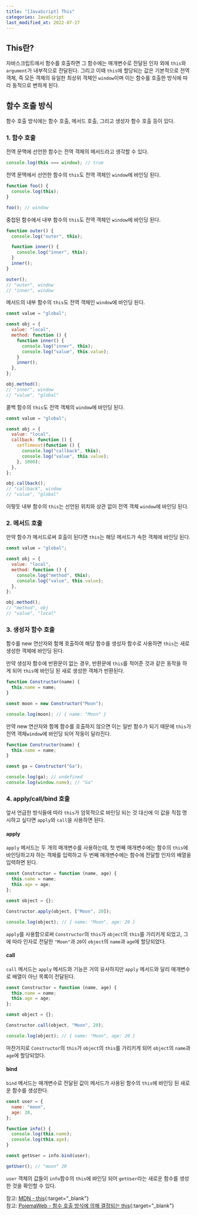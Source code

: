 ```yaml
---
title: "[JavaScript] This"
categories: JavaScript
last_modified_at: 2022-07-27
---
```


## This란?

자바스크립트에서 함수를 호출하면 그 함수에는 매개변수로 전달된 인자 외에 `this`와 `argument`가 내부적으로 전달된다. 그리고 이때 `this`에 할당되는 값은 기본적으로 전역 객체, 즉 모든 객체의 유일한 최상위 객체인 `window`이며 이는 함수를 호출한 방식에 따라 동적으로 변하게 된다.

## 함수 호출 방식

함수 호출 방식에는 함수 호출, 메서드 호출, 그리고 생성자 함수 호출 등이 있다.

### 1. 함수 호출

전역 문맥에 선언한 함수는 전역 객체의 메서드라고 생각할 수 있다.

```js
console.log(this === window); // true
```

전역 문맥에서 선언한 함수의 `this`도 전역 객체인 `window`에 바인딩 된다.

```js
function foo() {
  console.log(this);
}

foo(); // window
```

중첩된 함수에서 내부 함수의 `this`도 전역 객체인 `window`에 바인딩 된다.

```js
function outer() {
  console.log("outer", this);

  function inner() {
    console.log("inner", this);
  }
  inner();
}

outer();
// "outer", window
// "inner", window
```

메서드의 내부 함수의 `this`도 전역 객체인 `window`에 바인딩 된다.

```js
const value = "global";

const obj = {
  value: "local",
  method: function () {
    function inner() {
      console.log("inner", this);
      console.log("value", this.value);
    }
    inner();
  },
};

obj.method();
// "inner", window
// "value", "global"
```

콜백 함수의 `this`도 전역 객체의 `window`에 바인딩 된다.

```js
const value = "global";

const obj = {
  value: "local",
  callback: function () {
    setTimeout(function () {
      console.log("callback", this);
      console.log("value", this.value);
    }, 1000);
  },
};

obj.callback();
// "callback", window
// "value", "global"
```

이렇듯 내부 함수의 `this`는 선언된 위치와 상관 없이 전역 객체 `window`에 바인딩 된다.

### 2. 메서드 호출

만약 함수가 메서드로써 호출이 된다면 `this`는 해당 메서드가 속한 객체에 바인딩 된다.

```js
const value = "global";

const obj = {
  value: "local",
  method: function () {
    console.log("method", this);
    console.log("value", this.value);
  },
};

obj.method();
// "method", obj
// "value", "local"
```

### 3. 생성자 함수 호출

함수를 new 연산자와 함께 호출하여 해당 함수를 생성자 함수로 사용하면 `this`는 새로 생성한 객체에 바인딩 된다.

만약 생성자 함수에 반환문이 없는 경우, 반환문에 `this`를 적어준 것과 같은 동작을 하게 되어 `this`에 바인딩 된 새로 생성한 객체가 반환된다.

```js
function Constructor(name) {
  this.name = name;
}

const moon = new Constructor("Moon");

console.log(moon); // { name: "Moon" }
```

만약 new 연산자와 함께 함수를 호출하지 않으면 이는 일반 함수가 되기 때문에 `this`가 전역 객체`window`에 바인딩 되어 작동이 달라진다.

```js
function Constructor(name) {
  this.name = name;
}

const ga = Constructor("Ga");

console.log(ga); // undefined
console.log(window.name); // "Ga"
```

### 4. apply/call/bind 호출

앞서 언급한 방식들에 따라 `this`가 암묵적으로 바인딩 되는 것 대신에 이 값을 직접 명시하고 싶다면 `apply`와 `call`을 사용하면 된다.

#### apply

`apply` 메서드는 두 개의 매개변수를 사용하는데, 첫 번째 매개변수에는 함수의 `this`에 바인딩하고자 하는 객체를 입력하고 두 번째 매개변수에는 함수에 전달할 인자의 배열을 입력하면 된다.

```js
const Constructor = function (name, age) {
  this.name = name;
  this.age = age;
};

const object = {};

Constructor.apply(object, ["Moon", 20]);

console.log(object); // { name: "Moon", age: 20 }
```

`apply`를 사용함으로써 `Constructor`의 `this`가 `object`의 `this`를 가리키게 되었고, 그에 따라 인자로 전달한 `"Moon"`과 `20`이 `object`의 `name`과 `age`에 할당되었다.

#### call

`call` 메서드는 `apply` 메서드와 기능은 거의 유사하지만 `apply` 메서드와 달리 매개변수로 배열이 아닌 목록이 전달된다.

```js
const Constructor = function (name, age) {
  this.name = name;
  this.age = age;
};

const object = {};

Constructor.call(object, "Moon", 20);

console.log(object); // { name: "Moon", age: 20 }
```

마찬가지로 `Constructor`의 `this`가 `object`의 `this`를 가리키게 되어 `object`의 `name`과 `age`에 할당되었다.

#### bind

`bind` 메서드는 매개변수로 전달된 값이 메서드가 사용된 함수의 `this`에 바인딩 된 새로운 함수를 생성한다.

```js
const user = {
  name: "moon",
  age: 20,
};

function info() {
  console.log(this.name);
  console.log(this.age);
}

const getUser = info.bind(user);

getUser(); // "moon" 20
```

`user` 객체의 값들이 `info`함수의 `this`에 바인딩 되어 `getUser`라는 새로운 함수를 생성한 것을 확인할 수 있다.

참고: [MDN - this](https://developer.mozilla.org/ko/docs/Web/JavaScript/Reference/Operators/this){:target="\_blank"}  
참고: [PoiemaWeb - 함수 호출 방식에 의해 결정되는 this](https://poiemaweb.com/js-this){:target="\_blank"}
